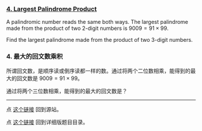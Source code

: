 ### [4. Largest Palindrome Product](https://projecteuler.net/problem=4)

A palindromic number reads the same both ways. The largest palindrome made from the product of two $2$-digit numbers is $9009 = 91 \times 99$.

Find the largest palindrome made from the product of two $3$-digit numbers.

### 4. 最大的回文数乘积

所谓回文数，是顺序读或倒序读都一样的数。通过将两个二位数相乘，能得到的最大的回文数是 $9009 = 91 \times 99$。

通过将两个三位数相乘，能得到的最大的回文数是？

---

点 [这个链接](https://fsy-juruo.github.io/pe-chinese-translation/) 回到源站。

点 [这个链接](https://fsy-juruo.github.io/pe-chinese-translation/detailed_content_archives.html) 回到详细版题目目录。